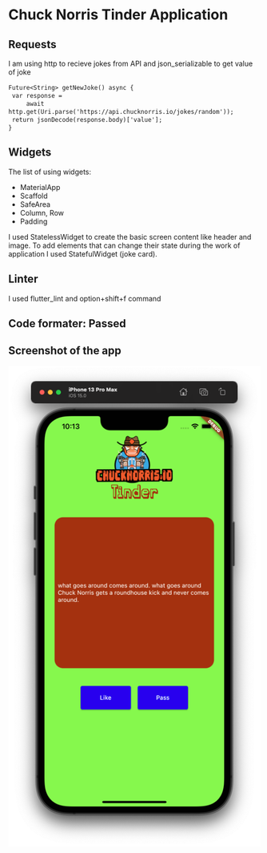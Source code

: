 # Chuck Norris Tinder Application

## Requests
 I am using http to recieve jokes from API and json_serializable to get value of joke
 ```
 Future<String> getNewJoke() async {
  var response =
      await http.get(Uri.parse('https://api.chucknorris.io/jokes/random'));
  return jsonDecode(response.body)['value'];
}
 ```

 ## Widgets

The list of using widgets:
- MaterialApp
- Scaffold
- SafeArea
- Column, Row
- Padding

I used StatelessWidget to create the basic screen content like header and image. To add elements that can change their state during the work of application I used StatefulWidget (joke card).

## Linter
I used flutter_lint and option+shift+f command

## Code formater: Passed

## Screenshot of the app

![App screen](app.png "app screen")
